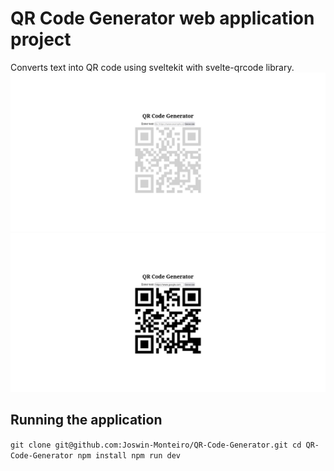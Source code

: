# QR Code Generator web application project

Converts text into QR code using sveltekit with svelte-qrcode library.
![image alt](https://github.com/Joswin-Monteiro/QR-Code-Generator/blob/master/images/image1.png?raw=true)
![image alt](https://github.com/Joswin-Monteiro/QR-Code-Generator/blob/master/images/image2.png?raw=true)

## Running the application
`git clone git@github.com:Joswin-Monteiro/QR-Code-Generator.git
cd QR-Code-Generator
npm install
npm run dev`
